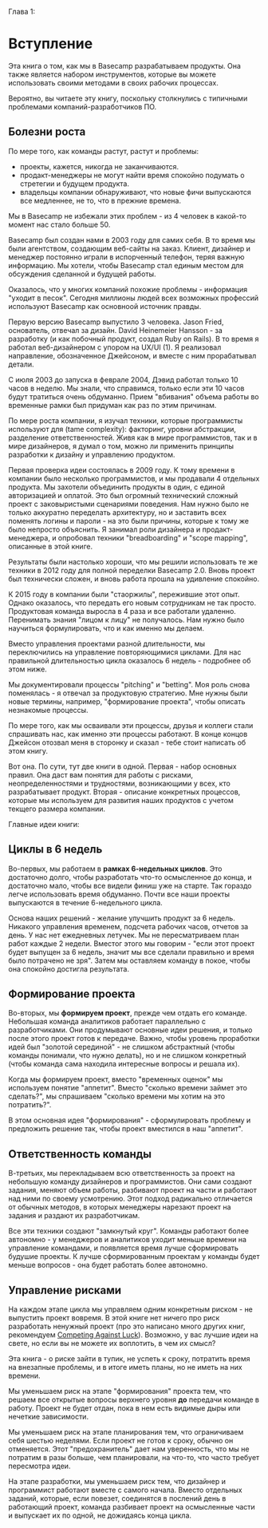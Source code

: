 Глава 1:
# Вступление

Эта книга о том, как мы в Basecamp разрабатываем продукты. Она также является набором инструментов, которые вы можете использовать своими методами в своих рабочих процессах.

Вероятно, вы читаете эту книгу, поскольку столкнулись с типичными проблемами компаний-разработчиков ПО.

## Болезни роста

По мере того, как команды растут, растут и проблемы:

* проекты, кажется, никогда не заканчиваются.
* продакт-менеджеры не могут найти время спокойно подумать о стретегии и будущем продукта.
* владельцы компании обнаруживают, что новые фичи выпускаются все медленнее, не то, что в прежние времена.

Мы в Basecamp не избежали этих проблем - из 4 человек в какой-то момент нас стало больше 50.

Basecamp был создан нами в 2003 году для самих себя. В то время мы были агентством, создающим веб-сайты на заказ. Клиент, дизайнер и менеджер постоянно играли в испорченный телефон, теряя важную информацию. Мы хотели, чтобы Basecamp стал единым местом для обсуждения сделанной и будущей работы. 

Оказалось, что у многих компаний похожие проблемы - информация "уходит в песок". Сегодня миллионы людей всех возможных профессий используют Basecamp как основноой источник правды.

Первую версию Basecamp выпустило 3 человека. Jason Fried, основатель, отвечал за дизайн. David Heinemeier Hansson - за разработку (и как побочный продукт, создал Ruby on Rails). В то время я работал веб-дизайнером с упором на UX/UI (1). Я реализовал направление, обозначенное Джейсоном, и вместе с ним прорабатывал детали.

С июля 2003 до запуска в феврале 2004, Дэвид работал только 10 часов в неделю. Мы знали, что справимся, только если эти 10 часов будут тратиться очень обдуманно. Прием "вбивания" объема работы во временные рамки был придуман как раз по этим причинам.

По мере роста компании, я изучал техники, которые программисты используют для (tame complexity): факторинг, уровни абстракции, разделение ответственностей. Живя как в мире программистов, так и в мире дизайнеров, я думал о том, можно ли применить принципы разработки к дизайну и управлению продуктом.

Первая проверка идеи состоялась в 2009 году. К тому времени в компании было несколько программистов, и мы продавали 4 отдельных продукта. Мы захотели объединить продукты в один, с единой авторизацией и оплатой. Это был огромный технический сложный проект с заковыристыми сценариями поведения. Нам нужно было не только аккуратно переделать архитектуру, но и заставить всех поменять логины и пароли - на это были причины, которые к тому же было непросто объяснить. Я занимал роли дизайнера и продакт-менеджера, и опробовал техники "breadboarding" и "scope mapping", описанные в этой книге.

Результаты были настолько хороши, что мы решили использовать те же техники в 2012 году для полной переделки Basecamp 2.0. Вновь проект был технически сложен, и вновь работа прошла на удивление спокойно.

К 2015 году в компании были "стаоржилы", пережившие этот опыт. Однако оказалось, что передать его новым сотрудникам не так просто. Продуктовая команда выросла в 4 раза и все работали удаленно. Перенимать знания "лицом к лицу" не получалось. Нам нужно было научиться формулировать, что и как именно мы делаем.

Вместо управления проектами разной длительности, мы переключились на управление повторяющимися циклами. Для нас правильной длительностью цикла оказалось 6 недель - подробнее об этом ниже.

Мы документировали процессы "pitching" и "betting". Моя роль снова поменялась - я отвечал за продуктовую стратегию. Мне нужны были новые термины, например, "формирование проекта", чтобы описать незнакомые процессы. 

По мере того, как мы осваивали эти процессы, друзья и коллеги стали спрашивать нас, как именно эти процессы работают. В конце концов Джейсон отозвал меня в сторонку и сказал - тебе стоит написать об этом книгу.

Вот она. По сути, тут две книги в одной. Первая - набор основных правил. Она даст вам понятия для работы с рисками, неопределенностями и трудностями, возникающими у всех, кто разрабатывает продукт. Вторая - описание конкретных процессов, которые мы используем для развития наших продуктов с учетом текщего размера компании.


Главные идеи книги:

## Циклы в 6 недель

Во-первых, мы работаем в **рамках 6-недельных циклов**. Это достаточно долго, чтобы разработать что-то осмысленное до конца, и достаточно мало, чтобы все видели финиш уже на старте. Так гораздо легче использовать время обдуманно. Почти все наши проекты выпускаются в течение 6-недельного цикла.

Основа наших решений - желание улучшить продукт за 6 недель. Никакого управления временем, подсчета рабочих часов, отчетов за день. У нас нет ежедневных летучек. Мы не пересматриваем план работ каждые 2 недели. Вместог этого мы говорим - "если этот проект будет выпущен за 6 недель, значит мы все сделали правильно и время было потрачено не зря". Затем мы оставляем команду в покое, чтобы она спокойно достигла результата.

## Формирование проекта

Во-вторых, мы **формируем проект**, прежде чем отдать его команде. Небольшая команда аналитиков работает параллельно с разработчиками. Они продумывают основные идеи решения, и только после этого проект готов к передаче. Важно, чтобы уровень проработки идей был "золотой серединой" - не слишком абстрактный (чтобы команды понимали, что нужно делать), но и не слишком конкретный (чтобы команда сама находила интересные вопросы и решала их).

Когда мы формируем проект, вместо "временных оценок" мы используем понятие "аппетит". Вместо "сколько времени займет это сделать?", мы спрашиваем "сколько времени мы хотим на это потратить?".

В этом основная идея "формирования" - сформулировать проблему и предложить решение так, чтобы проект вместился в наш "аппетит".


## Ответственность команды

В-третьих, мы перекладываем всю ответственность за проект на небольшую команду дизайнеров и программистов. Они сами создают задания, меняют объем работы, разбивают проект на части и работают над ними по своему усмотрению. Этот подход радикально отличается от обычных методов, в которых менеджеры нарезают проект на задания и раздают их разработчикам.

Все эти техники создают "замкнутый круг". Команды работают более автономно - у менеджеров и аналитиков уходит меньше времени на управление командами, и появляется время лучше сформировать будушие проекты. К лучше сформированным проектам у команды будет меньше вопросов - она будет работать более автономно.

## Управление рисками

На каждом этапе цикла мы управляем одним конкретным риском - не выпустить проект вовремя. В этой книге нет ничего про риск разработать ненужный проект (про это написано много других книг, рекомендуем [Competing Against Luck](https://www.amazon.com/Competing-Against-Luck-Innovation-Customer/dp/0062435612)). Возможно, у вас лучшие идеи на свете, но если вы не можете их воплотить, в чем их смысл?

Эта книга - о риске зайти в тупик, не успеть к сроку, потратить время на внезапные проблемы, и в итоге иметь планы, но не иметь на них времени.

Мы уменьшаем риск на этапе "формирования" проекта тем, что решаем все открытые вопросы верхнего уровня **до** передачи команде в работу. Проект не будет отдан, пока в нем есть видимые дыры или нечеткие зависимости.

Мы уменьшаем риск на этапе планирования тем, что ограничиваем себя шестью неделями. Если проект не готов к сроку, обычно он отменяется. Этот "предохранитель" дает нам уверенность, что мы не потратим в разы больше, чем планировали, на что-то, что часто требует пересмотра идеи.

На этапе разработки, мы уменьшаем риск тем, что дизайнер и программист работают вместе с самого начала. Вместо отдельных заданий, которые, если повезет, соединятся в послений день в работающий проект, команда разбивает проект на осмысленные части и выпускает их по одной, не дожидаясь конца цикла.





